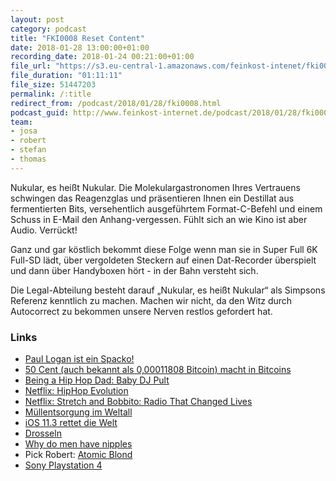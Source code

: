 ```yaml
---
layout: post
category: podcast
title: "FKI0008 Reset Content"
date: 2018-01-28 13:00:00+01:00
recording_date: 2018-01-24 00:21:00+01:00
file_url: "https://s3.eu-central-1.amazonaws.com/feinkost-intenet/fki0008.mp3"
file_duration: "01:11:11"
file_size: 51447203
permalink: /:title
redirect_from: /podcast/2018/01/28/fki0008.html
podcast_guid: http://www.feinkost-internet.de/podcast/2018/01/28/fki0008.html
team:
- josa
- robert
- stefan
- thomas
---
```


Nukular, es heißt Nukular. Die Molekulargastronomen Ihres Vertrauens schwingen das Reagenzglas und präsentieren Ihnen ein Destillat aus fermentierten Bits, versehentlich ausgeführtem Format-C-Befehl und einem Schuss in E-Mail den Anhang-vergessen. Fühlt sich an wie Kino ist aber Audio. Verrückt!

Ganz und gar köstlich bekommt diese Folge wenn man sie in Super Full 6K Full-SD lädt, über vergoldeten Steckern auf einen Dat-Recorder überspielt und dann über Handyboxen hört - in der Bahn versteht sich.

Die Legal-Abteilung besteht darauf „Nukular, es heißt Nukular“ als Simpsons Referenz kenntlich zu machen. Machen wir nicht, da den Witz durch Autocorrect zu bekommen unsere Nerven restlos gefordert hat. 

### Links

- [Paul Logan ist ein Spacko!](http://de.ign.com/youtube/127073/news/suizid-als-clickbait-youtuber-logan-paul-filmt-selbstmord-op)
- [50 Cent (auch bekannt als 0,00011808 Bitcoin) macht in Bitcoins](http://www.tmz.com/2018/01/23/50-cent-made-millions-bitcoin-animal-ambition-album/)
- [Being a Hip Hop Dad: Baby DJ Pult](https://www.mytoys.de/mattel-fisher-price-lernspass-plattenspieler-5073997.html?quickview=5073997&mc=deu_mts_onl_sea_google_mytoys-product-listing-ads_Soundspielzeug_5073997)
- [Netflix: HipHop Evolution](https://www.netflix.com/de/title/80141782)
- [Netflix: Stretch and Bobbito: Radio That Changed Lives](https://www.netflix.com/at/Title/80082677)
- [Müllentsorgung im Weltall](https://www.golem.de/news/raumfahrt-weltraummuell-raeumkommando-mit-laserkanonen-1801-132220.html)
- [iOS 11.3 rettet die Welt](https://www.golem.de/news/apple-ios-11-3-bringt-abschaltung-fuer-iphone-drosselung-1801-132359.html)
- [Drosseln](https://de.wikipedia.org/wiki/Drosseln)
- [Why do men have nipples](https://www.stuffyoushouldknow.com/podcasts/why-do-men-have-nipples.htm)
- Pick Robert: [Atomic Blond](https://www.youtube.com/watch?v=yIUube1pSC0)
- [Sony Playstation 4](https://www.heise.de/newsticker/meldung/Hack-der-Playstation-4-zeigt-Start-von-PS2-Spielen-moeglich-nur-Sony-will-nicht-3950441.html)
